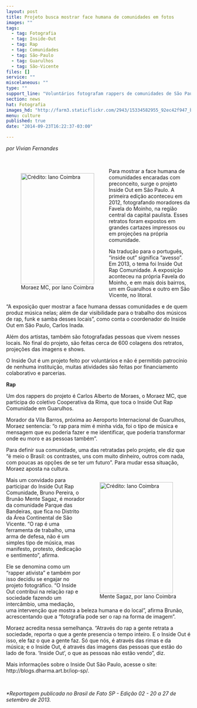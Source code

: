 ```yaml
---
layout: post
title: Projeto busca mostrar face humana de comunidades em fotos
images: ""
tags:
  - tag: Fotografia
  - tag: Inside-Out
  - tag: Rap
  - tag: Comunidades
  - tag: São-Paulo
  - tag: Guarulhos
  - tag: São-Vicente
files: []
service: ""
miscelaneous: ""
type: ""
support_line: "Voluntários fotografam rappers de comunidades de São Paulo, Guarulhos e\nSão Vicente"
section: news
hat: Fotografia
images_hd: "http://farm3.staticflickr.com/2943/15334582955_92ec42f947_b.jpg"
menu: culture
published: true
date: "2014-09-23T16:22:37-03:00"

---
```

<p><em>por Vivian Fernandes</em></p>

<p>&nbsp;</p>

<figure class="image" style="float:left"><img alt="Crédito: Iano Coimbra" height="302" src="http://farm3.staticflickr.com/2943/15334582955_92ec42f947_b.jpg" width="200" />
<figcaption>Moraez MC, por Iano Coimbra</figcaption>
</figure>

<p>Para mostrar a face humana de comunidades encaradas com preconceito, surge o projeto Inside Out em S&atilde;o Paulo. A primeira edi&ccedil;&atilde;o aconteceu em 2012, fotografando moradores da Favela do Moinho, na regi&atilde;o central da capital paulista. Esses retratos foram expostos em grandes cartazes impressos ou em proje&ccedil;&otilde;es na pr&oacute;pria comunidade.</p>

<p>Na tradu&ccedil;&atilde;o para o portugu&ecirc;s, &ldquo;inside out&rdquo; significa &ldquo;avesso&rdquo;. Em 2013, o tema foi Inside Out Rap Comunidade. A exposi&ccedil;&atilde;o aconteceu na pr&oacute;pria Favela do Moinho, e em mais dois bairros, um em Guarulhos e outro em S&atilde;o Vicente, no litoral.</p>

<p>&ldquo;A exposi&ccedil;&atilde;o quer mostrar a face humana dessas comunidades e de quem produz m&uacute;sica nelas; al&eacute;m de dar visibilidade para o trabalho dos m&uacute;sicos de rap, funk e samba desses locais&rdquo;, como conta o coordenador do Inside Out em S&atilde;o Paulo, Carlos Inada.</p>

<p>Al&eacute;m dos artistas, tamb&eacute;m s&atilde;o fotografadas pessoas que vivem nesses locais. No final do projeto, s&atilde;o feitas cerca de 600 colagens dos retratos, proje&ccedil;&otilde;es das imagens e shows.</p>

<p>O Inside Out &eacute; um projeto feito por volunt&aacute;rios e n&atilde;o &eacute; permitido patroc&iacute;nio de nenhuma institui&ccedil;&atilde;o, muitas atividades s&atilde;o feitas por financiamento colaborativo e parcerias.</p>

<p><strong>Rap</strong></p>

<p>Um dos rappers do projeto &eacute; Carlos Alberto de Moraes, o Moraez MC, que participa do coletivo Cooperativa da Rima, que toca o Inside Out Rap Comunidade em Guarulhos.</p>

<p>Morador da Vila Barros, pr&oacute;xima ao Aeroporto Internacional de Guarulhos, Moraez sentencia: &ldquo;o rap para mim &eacute; minha vida, foi o tipo de m&uacute;sica e mensagem que eu poderia fazer e me identificar, que poderia transformar onde eu moro e as pessoas tamb&eacute;m&rdquo;.</p>

<p>Para definir sua comunidade, uma das retratadas pelo projeto, ele diz que &ldquo;&eacute; meio o Brasil: os contrastes, uns com muito dinheiro, outros com nada, com poucas as op&ccedil;&otilde;es de se ter um futuro&rdquo;. Para mudar essa situa&ccedil;&atilde;o, Moraez aposta na cultura.</p>

<figure class="image" style="float:right"><img alt="Crédito: Iano Coimbra" height="302" src="http://farm4.staticflickr.com/3900/15147901350_42af4bc183_b.jpg" width="200" />
<figcaption>Mente Sagaz, por Iano Coimbra</figcaption>
</figure>

<p>Mais um convidado para participar do Inside Out Rap Comunidade, Bruno Pereira, o Brun&atilde;o Mente Sagaz, &eacute; morador da comunidade Parque das Bandeiras, que fica no Distrito da &Aacute;rea Continental de S&atilde;o Vicente. &ldquo;O rap &eacute; uma ferramenta de trabalho, uma arma de defesa, n&atilde;o &eacute; um simples tipo de m&uacute;sica, mas manifesto, protesto, dedica&ccedil;&atilde;o e sentimento&rdquo;, afirma.</p>

<p>Ele se denomina como um &ldquo;rapper ativista&rdquo; e tamb&eacute;m por isso decidiu se engajar no projeto fotogr&aacute;fico. &ldquo;O Inside Out contribui na rela&ccedil;&atilde;o rap e sociedade fazendo um interc&acirc;mbio, uma media&ccedil;&atilde;o, uma interven&ccedil;&atilde;o que mostra a beleza humana e do local&rdquo;, afirma Brun&atilde;o, acrescentando que a &ldquo;fotografia pode ser o rap na forma de imagem&rdquo;.</p>

<p>Moraez acredita nessa semelhan&ccedil;a. &ldquo;Atrav&eacute;s do rap a gente retrata a sociedade, reporta o que a gente presencia o tempo inteiro. E o Inside Out &eacute; isso, ele faz o que a gente faz. S&oacute; que n&oacute;s, &eacute; atrav&eacute;s das rimas e da m&uacute;sica; e o Inside Out, &eacute; atrav&eacute;s das imagens das pessoas que est&atilde;o do lado de fora. &lsquo;Inside Out&rsquo;, o que as pessoas n&atilde;o est&atilde;o vendo&rdquo;, diz.</p>

<p>Mais informa&ccedil;&otilde;es sobre o Inside Out S&atilde;o Paulo, acesse o site: http://blogs.dharma.art.br/iop-sp/.</p>

<p>&nbsp;</p>

<p><em>*Reportagem publicada no Brasil de Fato SP - Edi&ccedil;&atilde;o 02 - 20 a 27 de setembro de 2013.</em></p>

